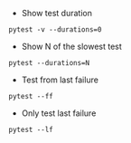 * Show test duration
```
pytest -v --durations=0
```
* Show N of the slowest test
```
pytest --durations=N
```
* Test from last failure
```
pytest --ff
```
* Only test last failure
```
pytest --lf
```
